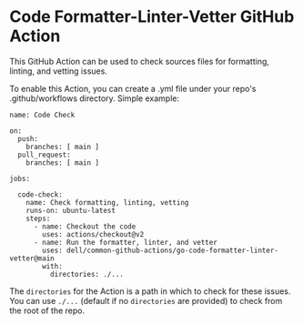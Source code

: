 # Code Formatter-Linter-Vetter GitHub Action
This GitHub Action can be used to check sources files for formatting, linting, and vetting issues.

To enable this Action, you can create a .yml file under your repo's .github/workflows directory. 
Simple example:

```
name: Code Check

on:
  push:
    branches: [ main ]
  pull_request:
    branches: [ main ]

jobs:

  code-check:
    name: Check formatting, linting, vetting
    runs-on: ubuntu-latest
    steps:
      - name: Checkout the code
        uses: actions/checkout@v2
      - name: Run the formatter, linter, and vetter
        uses: dell/common-github-actions/go-code-formatter-linter-vetter@main
        with:
          directories: ./...
```

The `directories` for the Action is a path in which to check for these issues. You can use `./...` (default if no `directories` are provided) to check from the root of the repo.